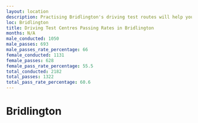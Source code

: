 ```yaml
---
layout: location
description: Practising Bridlington's driving test routes will help you become more confident in your gear-changing abilities.
loc: Bridlington
title: Driving Test Centres Passing Rates in Bridlington
months: N/A
male_conducted: 1050
male_passes: 693
male_passes_rate_percentage: 66
female_conducted: 1131
female_passes: 628
female_pass_rate_percentage: 55.5
total_conducted: 2182
total_passes: 1322
total_pass_rate_percentage: 60.6
---
```


# Bridlington
